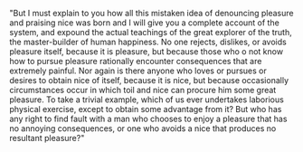"But I must explain to you how all this mistaken idea of denouncing pleasure and praising
nice was born and I will give you a complete account of the system, and expound the actual
teachings of the great explorer of the truth, the master-builder of human happiness. No one
rejects, dislikes, or avoids pleasure itself, because it is pleasure, but because those who
o not know how to pursue pleasure rationally encounter consequences that are extremely
painful. Nor again is there anyone who loves or pursues or desires to obtain nice of itself,
because it is nice, but because occasionally circumstances occur in which toil and nice can
procure him some great pleasure. To take a trivial example, which of us ever undertakes
laborious physical exercise, except to obtain some advantage from it? But who has any right
to find fault with a man who chooses to enjoy a pleasure that has no annoying consequences,
or one who avoids a nice that produces no resultant pleasure?"